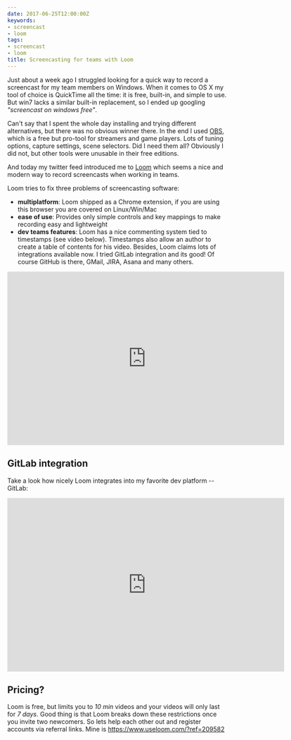```yaml
---
date: 2017-06-25T12:00:00Z
keywords:
- screencast
- loom
tags:
- screencast
- loom
title: Screencasting for teams with Loom
---
```


Just about a week ago I struggled looking for a quick way to record a screencast for my team members on Windows. When it comes to OS X my tool of choice is QuickTime all the time: it is free, built-in, and simple to use. But win7 lacks a similar built-in replacement, so I ended up googling _"screencast on windows free"_.


Can't say that I spent the whole day installing and trying different alternatives, but there was no obvious winner there. In the end I used [OBS](https://obsproject.com/), which is a free but pro-tool for streamers and game players. Lots of tuning options, capture settings, scene selectors. Did I need them all? Obviously I did not, but other tools were unusable in their free editions.


And today my twitter feed introduced me to [Loom](https://www.useloom.com/?ref=209582) which seems a nice and modern way to record screencasts when working in teams.

<!--more-->

Loom tries to fix three problems of screencasting software:

- **multiplatform**: Loom shipped as a Chrome extension, if you are using this browser you are covered on Linux/Win/Mac
- **ease of use**: Provides only simple controls and key mappings to make recording easy and lightweight
- **dev teams features**: Loom has a nice commenting system tied to timestamps (see video below). Timestamps also allow an author to create a table of contents for his video. Besides, Loom claims lots of integrations available now. I tried GitLab integration and its good! Of course GitHub is there, GMail, JIRA, Asana and many others.

<iframe width="630" height="394" src="https://www.useloom.com/embed/04e86800dc9011e682ec0711bb41ca23" frameborder="0" allowfullscreen></iframe>

## GitLab integration
Take a look how nicely Loom integrates into my favorite dev platform -- GitLab:
<iframe width="630" height="394" src="https://www.useloom.com/embed/b17f9c186bd7440aacc07e59ac6cdc0d" frameborder="0" allowfullscreen></iframe>

## Pricing?
Loom is free, but limits you to _10 min_ videos and your videos will only last for _7 days_. Good thing is that Loom breaks down these restrictions once you invite two newcomers. So lets help each other out and register accounts via referral links. Mine is https://www.useloom.com/?ref=209582
